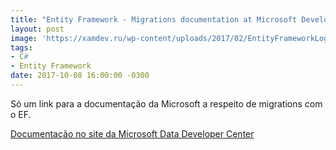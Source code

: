 ```yaml
---
title: "Entity Framework - Migrations documentation at Microsoft Developer Network"
layout: post
image: 'https://xamdev.ru/wp-content/uploads/2017/02/EntityFrameworkLogo-770x360.png'
tags:
- C#
- Entity Framework
date: 2017-10-08 16:00:00 -0300
---
```


Só um link para a documentação da Microsoft a respeito de migrations com o EF.

[Documentação no site da Microsoft Data Developer Center](https://msdn.microsoft.com/en-us/data/jj591621.aspx#enabling "Uhul Data Developer Center")